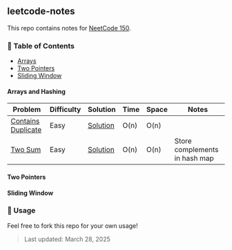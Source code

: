## leetcode-notes

This repo contains notes for [NeetCode 150](https://neetcode.io/practice?tab=neetcode150).

### 📁 Table of Contents

- [Arrays](#arrays-and-hashing)
- [Two Pointers](#two-pointers)
- [Sliding Window](#sliding-window)


#### Arrays and Hashing

| Problem | Difficulty | Solution | Time | Space | Notes |
|---------|------------|------|-------|-------|-------|
| [Contains Duplicate](https://leetcode.com/problems/contains-duplicate/) | Easy | [Solution](arrays/contains.md) |O(n) | O(n) |  |
| [Two Sum](https://leetcode.com/problems/two-sum/) | Easy | [Solution](arrays/two-sum.md) |O(n) | O(n) | Store complements in hash map |

#### Two Pointers

#### Sliding Window


### 📝 Usage

Feel free to fork this repo for your own usage!


> Last updated: March 28, 2025